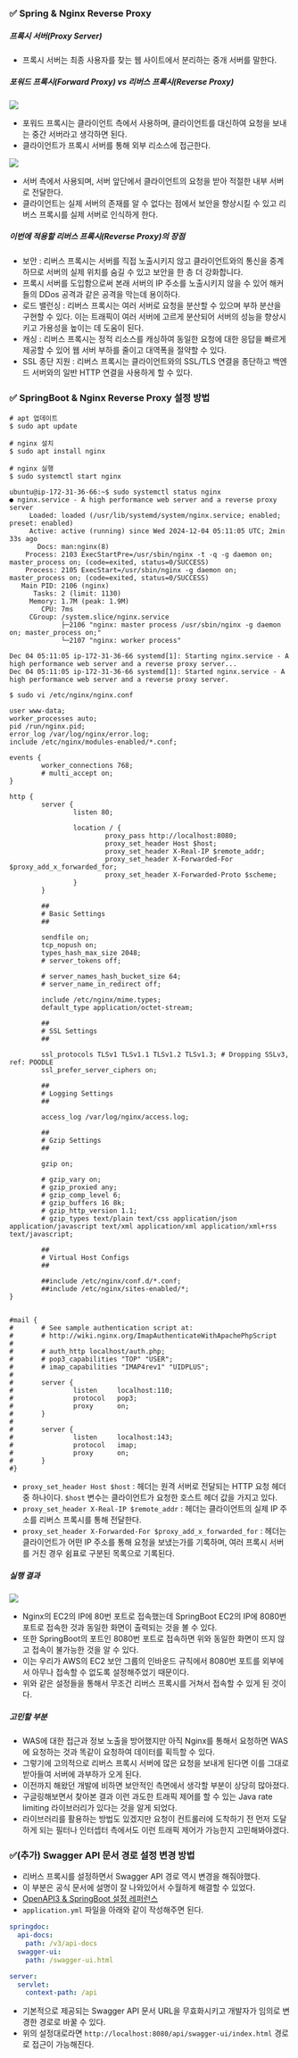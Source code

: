### ✅ Spring & Nginx Reverse Proxy

##### 프록시 서버(Proxy Server)

* 프록시 서버는 최종 사용자를 찾는 웹 사이트에서 분리하는 중개 서버를 말한다.

##### 포워드 프록시(Forward Proxy) vs 리버스 프록시(Reverse Proxy)

<img src="https://blog.containerize.com/ko/how-to-setup-and-configure-nginx-as-reverse-proxy/images/forward-proxy-server-1024x482.png#center">

* 포워드 프록시는 클라이언트 측에서 사용하며, 클라이언트를 대신하여 요청을 보내는 중간 서버라고 생각하면 된다.
* 클라이언트가 프록시 서버를 통해 외부 리소스에 접근한다.

<img src="https://blog.containerize.com/ko/how-to-setup-and-configure-nginx-as-reverse-proxy/images/reverse-proxy-server-1024x482.png#center">

* 서버 측에서 사용되며, 서버 앞단에서 클라이언트의 요청을 받아 적절한 내부 서버로 전달한다.
* 클라이언트는 실제 서버의 존재를 알 수 없다는 점에서 보안을 향상시킬 수 있고 리버스 프록시를 실제 서버로 인식하게 한다.

##### 이번에 적용할 리버스 프록시(Reverse Proxy)의 장점

* 보안 : 리버스 프록시는 서버를 직접 노출시키지 않고 클라이언트와의 통신을 중계하므로 서버의 실제 위치를 숨길 수 있고 보안을 한 층 더 강화합니다.
* 프록시 서버를 도입함으로써 본래 서버의 IP 주소를 노출시키지 않을 수 있어 해커들의 DDos 공격과 같은 공격을 막는데 용이하다.
* 로드 밸런싱 : 리버스 프록시는 여러 서버로 요청을 분산할 수 있으며 부하 분산을 구현할 수 있다. 이는 트래픽이 여러 서버에 고르게 분산되어 서버의 성능을 향상시키고 가용성을 높이는 데 도움이 된다.
* 캐싱 : 리버스 프록시는 정적 리소스를 캐싱하여 동일한 요청에 대한 응답을 빠르게 제공할 수 있어 웹 서버 부하를 줄이고 대역폭을 절약할 수 있다.
* SSL 종단 지원 : 리버스 프록시는 클라이언트와의 SSL/TLS 연결을 종단하고 백엔드 서버와의 일반 HTTP 연결을 사용하게 할 수 있다.

### ✅ SpringBoot & Nginx Reverse Proxy 설정 방법

```shell
# apt 업데이트
$ sudo apt update
```

```shell
# nginx 설치
$ sudo apt install nginx
```

```shell
# nginx 실행
$ sudo systemctl start nginx

ubuntu@ip-172-31-36-66:~$ sudo systemctl status nginx
● nginx.service - A high performance web server and a reverse proxy server
     Loaded: loaded (/usr/lib/systemd/system/nginx.service; enabled; preset: enabled)
     Active: active (running) since Wed 2024-12-04 05:11:05 UTC; 2min 33s ago
       Docs: man:nginx(8)
    Process: 2103 ExecStartPre=/usr/sbin/nginx -t -q -g daemon on; master_process on; (code=exited, status=0/SUCCESS)
    Process: 2105 ExecStart=/usr/sbin/nginx -g daemon on; master_process on; (code=exited, status=0/SUCCESS)
   Main PID: 2106 (nginx)
      Tasks: 2 (limit: 1130)
     Memory: 1.7M (peak: 1.9M)
        CPU: 7ms
     CGroup: /system.slice/nginx.service
             ├─2106 "nginx: master process /usr/sbin/nginx -g daemon on; master_process on;"
             └─2107 "nginx: worker process"

Dec 04 05:11:05 ip-172-31-36-66 systemd[1]: Starting nginx.service - A high performance web server and a reverse proxy server...
Dec 04 05:11:05 ip-172-31-36-66 systemd[1]: Started nginx.service - A high performance web server and a reverse proxy server.
```

```shell
$ sudo vi /etc/nginx/nginx.conf

user www-data;
worker_processes auto;
pid /run/nginx.pid;
error_log /var/log/nginx/error.log;
include /etc/nginx/modules-enabled/*.conf;

events {
        worker_connections 768;
        # multi_accept on;
}

http {
        server {
                listen 80;

                location / {
                        proxy_pass http://localhost:8080;
                        proxy_set_header Host $host;
                        proxy_set_header X-Real-IP $remote_addr;
                        proxy_set_header X-Forwarded-For $proxy_add_x_forwarded_for;
                        proxy_set_header X-Forwarded-Proto $scheme;
                }
        }

        ##
        # Basic Settings
        ##

        sendfile on;
        tcp_nopush on;
        types_hash_max_size 2048;
        # server_tokens off;

        # server_names_hash_bucket_size 64;
        # server_name_in_redirect off;

        include /etc/nginx/mime.types;
        default_type application/octet-stream;

        ##
        # SSL Settings
        ##

        ssl_protocols TLSv1 TLSv1.1 TLSv1.2 TLSv1.3; # Dropping SSLv3, ref: POODLE
        ssl_prefer_server_ciphers on;

        ##
        # Logging Settings
        ##

        access_log /var/log/nginx/access.log;

        ##
        # Gzip Settings
        ##

        gzip on;

        # gzip_vary on;
        # gzip_proxied any;
        # gzip_comp_level 6;
        # gzip_buffers 16 8k;
        # gzip_http_version 1.1;
        # gzip_types text/plain text/css application/json application/javascript text/xml application/xml application/xml+rss text/javascript;

        ##
        # Virtual Host Configs
        ##

        ##include /etc/nginx/conf.d/*.conf;
        ##include /etc/nginx/sites-enabled/*;
}


#mail {
#       # See sample authentication script at:
#       # http://wiki.nginx.org/ImapAuthenticateWithApachePhpScript
#
#       # auth_http localhost/auth.php;
#       # pop3_capabilities "TOP" "USER";
#       # imap_capabilities "IMAP4rev1" "UIDPLUS";
#
#       server {
#               listen     localhost:110;
#               protocol   pop3;
#               proxy      on;
#       }
#
#       server {
#               listen     localhost:143;
#               protocol   imap;
#               proxy      on;
#       }
#}
```

* `proxy_set_header Host $host` : 헤더는 원격 서버로 전달되는 HTTP 요청 헤더 중 하나이다. `$host` 변수는 클라이언트가 요청한 호스트 헤더 값을 가지고 있다.
* `proxy_set_header X-Real-IP $remote_addr` : 헤더는 클라이언트의 실제 IP 주소를 리버스 프록시를 통해 전달한다.
* `proxy_set_header X-Forwarded-For $proxy_add_x_forwarded_for` : 헤더는 클라이언트가 어떤 IP 주소를 통해 요청을 보냈는가를 기록하며, 여러 프록시 서버를 거친 경우 쉼표로 구분된 목록으로 기록된다.

##### 실행 결과

<img src="/images/reverse_proxy.png">

* Nginx의 EC2의 IP에 80번 포트로 접속했는데 SpringBoot EC2의 IP에 8080번 포트로 접속한 것과 동일한 화면이 출력되는 것을 볼 수 있다.
* 또한 SpringBoot의 포트인 8080번 포트로 접속하면 위와 동일한 화면이 뜨지 않고 접속이 불가능한 것을 알 수 있다.
* 이는 우리가 AWS의 EC2 보안 그룹의 인바운드 규칙에서 8080번 포트를 외부에서 아무나 접속할 수 없도록 설정해주었기 때문이다.
* 위와 같은 설정들을 통해서 무조건 리버스 프록시를 거쳐서 접속할 수 있게 된 것이다.

##### 고민할 부분

* WAS에 대한 접근과 정보 노출을 방어했지만 아직 Nginx를 통해서 요청하면 WAS에 요청하는 것과 똑같이 요청하여 데이터를 획득할 수 있다.
* 그렇기에 고의적으로 리버스 프록시 서버에 많은 요청을 보내게 된다면 이를 그대로 받아들여 서버에 과부하가 오게 된다.
* 이전까지 해왔던 개발에 비하면 보안적인 측면에서 생각할 부분이 상당히 많아졌다.
* 구글링해보면서 찾아본 결과 이런 과도한 트래픽 제어를 할 수 있는 Java rate limiting 라이브러리가 있다는 것을 알게 되었다.
* 라이브러리를 활용하는 방법도 있겠지만 요청이 컨트롤러에 도착하기 전 먼저 도달하게 되는 필터나 인터셉터 측에서도 이런 트래픽 제어가 가능한지 고민해봐야겠다.

### ✅(추가) Swagger API 문서 경로 설정 변경 방법

* 리버스 프록시를 설정하면서 Swagger API 경로 역시 변경을 해줘야했다.
* 이 부분은 공식 문서에 설명이 잘 나와있어서 수월하게 해결할 수 있었다.
* [OpenAPI3 & SpringBoot 설정 레퍼런스](https://springdoc.org/#Introduction)
* `application.yml` 파일을 아래와 같이 작성해주면 된다.

```yaml
springdoc:
  api-docs:
    path: /v3/api-docs
  swagger-ui:
    path: /swagger-ui.html

server:
  servlet:
    context-path: /api
```

* 기본적으로 제공되는 Swagger API 문서 URL을 무효화시키고 개발자가 임의로 변경한 경로로 바꿀 수 있다.
* 위의 설정대로라면 `http://localhost:8080/api/swagger-ui/index.html` 경로로 접근이 가능해진다.